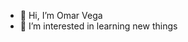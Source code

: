 - 👋 Hi, I’m Omar Vega
- 👀 I’m interested in learning new things
<!---
Cieth/Cieth is a ✨ special ✨ repository because its `README.md` (this file) appears on your GitHub profile.
You can click the Preview link to take a look at your changes.
--->
